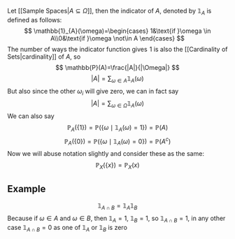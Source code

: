 Let [[Sample Spaces|$A\subseteq\Omega$]], then the indicator of $A$, denoted by $\mathbb{1}_{A}$ is defined as follows:
$$
\mathbb{1}_{A}(\omega)=\begin{cases}
1&\text{if }\omega \in A\\0&\text{if }\omega \not\in A
\end{cases}
$$
The number of ways the indicator function gives $\hspace{0pt}1$ is also the [[Cardinality of Sets|cardinality]] of $A$, so
$$
\mathbb{P}(A)=\frac{|A|}{|\Omega|}
$$
$$
 |A|=\sum_{\omega \in A}\mathbb{1}_{A}(\omega)
$$
But also since the other $\omega_{i}$ will give zero, we can in fact say
$$
|A|=\sum_{\omega \in \Omega}\mathbb{1}_{A}(\omega)
$$
We can also say
$$
\mathbb{P}_{A}(\{ 1 \})=\mathbb{P}(\{ \omega\mid \mathbb{1}_{A}(\omega)=1 \})=\mathbb{P}(A)
$$
$$
\mathbb{P}_{A}(\{ 0 \})=\mathbb{P}(\{ \omega\mid \mathbb{1}_{A}(\omega)=0 \})=\mathbb{P}(A^{c})
$$
Now we will abuse notation slightly and consider these as the same:
$$
\mathbb{P}_{X}(\{ x \})=\mathbb{P}_{X}(x)
$$
## Example
$$
\mathbb{1}_{A\cap B}=\mathbb{1}_{A}\mathbb{1}_{B}
$$
Because if $\omega \in A$ and $\omega \in B$, then $\mathbb{1}_{A}=1$, $\mathbb{1}_{B}=1$, so $\mathbb{1}_{A\cap B}=1$, in any other case $\mathbb{1}_{A\cap B}=0$ as one of $\mathbb{1}_{A}$ or $\mathbb{1}_{B}$ is zero